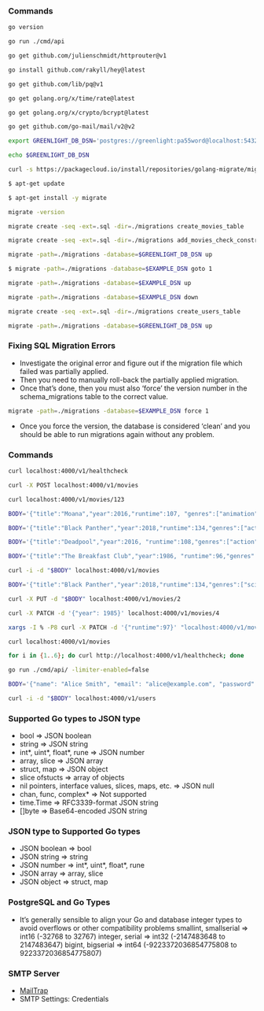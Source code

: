 ### Commands
```sh
go version
```

```sh
go run ./cmd/api
```

```sh
go get github.com/julienschmidt/httprouter@v1
```

```sh
go install github.com/rakyll/hey@latest
```

```sh
go get github.com/lib/pq@v1
```

```sh
go get golang.org/x/time/rate@latest
```

```sh
go get golang.org/x/crypto/bcrypt@latest
```

```sh
go get github.com/go-mail/mail/v2@v2
```

```sh
export GREENLIGHT_DB_DSN='postgres://greenlight:pa55word@localhost:5432/greenlight?sslmode=disable'
```

```sh
echo $GREENLIGHT_DB_DSN
```

```sh
curl -s https://packagecloud.io/install/repositories/golang-migrate/migrate/script.deb.sh | sudo bash
```

```sh
$ apt-get update
```

```sh
$ apt-get install -y migrate
```

```sh
migrate -version
```

```sh
migrate create -seq -ext=.sql -dir=./migrations create_movies_table
```

```sh
migrate create -seq -ext=.sql -dir=./migrations add_movies_check_constraints
```

```sh
migrate -path=./migrations -database=$GREENLIGHT_DB_DSN up
```

```sh
$ migrate -path=./migrations -database=$EXAMPLE_DSN goto 1
```

```sh
migrate -path=./migrations -database=$EXAMPLE_DSN up
```

```sh
migrate -path=./migrations -database=$EXAMPLE_DSN down
```

```sh
migrate create -seq -ext=.sql -dir=./migrations create_users_table
```

```sh
migrate -path=./migrations -database=$GREENLIGHT_DB_DSN up
```

### Fixing SQL Migration Errors
- Investigate the original error and figure out if the migration file
which failed was partially applied.
- Then you need to manually roll-back the partially applied migration.
- Once that’s done, then you must also ‘force’ the version number in the schema_migrations table to the correct value.
```sh
migrate -path=./migrations -database=$EXAMPLE_DSN force 1
```
- Once you force the version, the database is considered ‘clean’ and you should be able to run migrations again without any problem.

### Commands
```sh
curl localhost:4000/v1/healthcheck
```

```sh
curl -X POST localhost:4000/v1/movies
```

```sh
curl localhost:4000/v1/movies/123
```

```sh
BODY='{"title":"Moana","year":2016,"runtime":107, "genres":["animation","adventure"]}'
```

```sh
BODY='{"title":"Black Panther","year":2018,"runtime":134,"genres":["action","adventure"]}'
```

```sh
BODY='{"title":"Deadpool","year":2016, "runtime":108,"genres":["action","comedy"]}'
```

```sh
BODY='{"title":"The Breakfast Club","year":1986, "runtime":96,"genres":["drama"]}'
```

```sh
curl -i -d "$BODY" localhost:4000/v1/movies
```

```sh
BODY='{"title":"Black Panther","year":2018,"runtime":134,"genres":["sci-fi","action","adventure"]}'
```

```sh
curl -X PUT -d "$BODY" localhost:4000/v1/movies/2
```

```sh
curl -X PATCH -d '{"year": 1985}' localhost:4000/v1/movies/4
```

```sh
xargs -I % -P8 curl -X PATCH -d '{"runtime":97}' "localhost:4000/v1/movies/4" < <(printf '%s\n' {1..8})
```

```sh
curl localhost:4000/v1/movies
```

```sh
for i in {1..6}; do curl http://localhost:4000/v1/healthcheck; done
```

```sh
go run ./cmd/api/ -limiter-enabled=false
```

```sh
BODY='{"name": "Alice Smith", "email": "alice@example.com", "password": "pa55word"}'
```

```sh
curl -i -d "$BODY" localhost:4000/v1/users
```

### Supported Go types to JSON type
- bool ⇒ JSON boolean
- string ⇒ JSON string
- int*, uint*, float*, rune ⇒ JSON number
- array, slice ⇒ JSON array
- struct, map ⇒ JSON object
- slice ofstucts ⇒ array of objects
- nil pointers, interface values, slices, maps, etc. ⇒ JSON null
- chan, func, complex* ⇒ Not supported
- time.Time ⇒ RFC3339-format JSON string
- []byte ⇒ Base64-encoded JSON string

### JSON type to Supported Go types 
- JSON boolean ⇒ bool
- JSON string ⇒ string
- JSON number ⇒ int*, uint*, float*, rune
- JSON array ⇒ array, slice
- JSON object ⇒ struct, map

### PostgreSQL and Go Types
- It’s generally sensible to align your Go and database integer types to avoid overflows or other compatibility
problems
smallint, smallserial ⇒ int16 (-32768 to 32767)
integer, serial ⇒ int32 (-2147483648 to 2147483647)
bigint, bigserial ⇒ int64 (-9223372036854775808 to 9223372036854775807)

### SMTP Server
- [MailTrap](https://mailtrap.io/)
- SMTP Settings: Credentials
